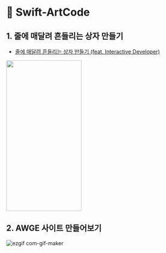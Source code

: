 # 🍎 Swift-ArtCode

## 1. 줄에 매달려 흔들리는 상자 만들기

- [줄에 매달려 흔들리는 상자 만들기 (feat. Interactive Developer)](https://fomaios.tistory.com/entry/Swift-%EC%A4%84%EC%97%90-%EB%A7%A4%EB%8B%AC%EB%A0%A4-%ED%9D%94%EB%93%A4%EB%A6%AC%EB%8A%94-%EC%83%81%EC%9E%90-%EB%A7%8C%EB%93%A4%EA%B8%B0-feat-Interactive-Developer)

<img src="https://user-images.githubusercontent.com/47676921/143278893-41a05054-9afe-4e66-8b33-ef3b0ccb0f27.gif"  width="200" height="400">

## 2. AWGE 사이트 만들어보기

![ezgif com-gif-maker](https://user-images.githubusercontent.com/47676921/130920914-b4c6a235-6f08-4a42-b175-1fea61b833d0.gif)
